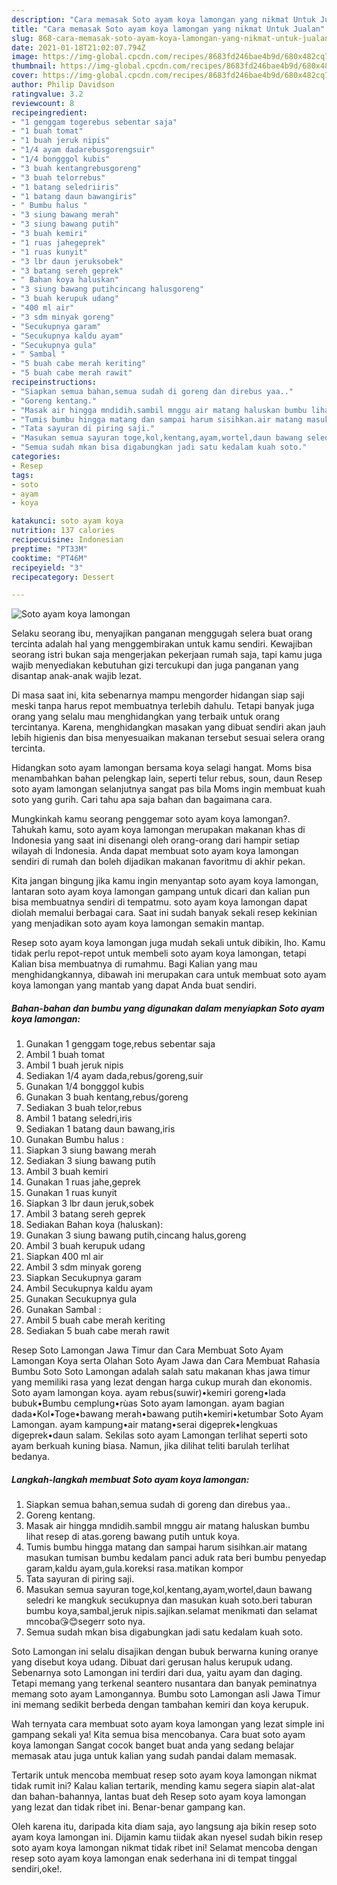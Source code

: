 ```yaml
---
description: "Cara memasak Soto ayam koya lamongan yang nikmat Untuk Jualan"
title: "Cara memasak Soto ayam koya lamongan yang nikmat Untuk Jualan"
slug: 868-cara-memasak-soto-ayam-koya-lamongan-yang-nikmat-untuk-jualan
date: 2021-01-18T21:02:07.794Z
image: https://img-global.cpcdn.com/recipes/8683fd246bae4b9d/680x482cq70/soto-ayam-koya-lamongan-foto-resep-utama.jpg
thumbnail: https://img-global.cpcdn.com/recipes/8683fd246bae4b9d/680x482cq70/soto-ayam-koya-lamongan-foto-resep-utama.jpg
cover: https://img-global.cpcdn.com/recipes/8683fd246bae4b9d/680x482cq70/soto-ayam-koya-lamongan-foto-resep-utama.jpg
author: Philip Davidson
ratingvalue: 3.2
reviewcount: 8
recipeingredient:
- "1 genggam togerebus sebentar saja"
- "1 buah tomat"
- "1 buah jeruk nipis"
- "1/4 ayam dadarebusgorengsuir"
- "1/4 bongggol kubis"
- "3 buah kentangrebusgoreng"
- "3 buah telorrebus"
- "1 batang seledriiris"
- "1 batang daun bawangiris"
- " Bumbu halus "
- "3 siung bawang merah"
- "3 siung bawang putih"
- "3 buah kemiri"
- "1 ruas jahegeprek"
- "1 ruas kunyit"
- "3 lbr daun jeruksobek"
- "3 batang sereh geprek"
- " Bahan koya haluskan"
- "3 siung bawang putihcincang halusgoreng"
- "3 buah kerupuk udang"
- "400 ml air"
- "3 sdm minyak goreng"
- "Secukupnya garam"
- "Secukupnya kaldu ayam"
- "Secukupnya gula"
- " Sambal "
- "5 buah cabe merah keriting"
- "5 buah cabe merah rawit"
recipeinstructions:
- "Siapkan semua bahan,semua sudah di goreng dan direbus yaa.."
- "Goreng kentang."
- "Masak air hingga mndidih.sambil mnggu air matang haluskan bumbu lihat resep di atas.goreng bawang putih untuk koya."
- "Tumis bumbu hingga matang dan sampai harum sisihkan.air matang masukan tumisan bumbu kedalam panci aduk rata beri bumbu penyedap garam,kaldu ayam,gula.koreksi rasa.matikan kompor"
- "Tata sayuran di piring saji."
- "Masukan semua sayuran toge,kol,kentang,ayam,wortel,daun bawang seledri ke mangkuk secukupnya dan masukan kuah soto.beri taburan bumbu koya,sambal,jeruk nipis.sajikan.selamat menikmati dan selamat mncoba😘😊segerr soto nya."
- "Semua sudah mkan bisa digabungkan jadi satu kedalam kuah soto."
categories:
- Resep
tags:
- soto
- ayam
- koya

katakunci: soto ayam koya 
nutrition: 137 calories
recipecuisine: Indonesian
preptime: "PT33M"
cooktime: "PT46M"
recipeyield: "3"
recipecategory: Dessert

---
```



![Soto ayam koya lamongan](https://img-global.cpcdn.com/recipes/8683fd246bae4b9d/680x482cq70/soto-ayam-koya-lamongan-foto-resep-utama.jpg)

Selaku seorang ibu, menyajikan panganan menggugah selera buat orang tercinta adalah hal yang menggembirakan untuk kamu sendiri. Kewajiban seorang istri bukan saja mengerjakan pekerjaan rumah saja, tapi kamu juga wajib menyediakan kebutuhan gizi tercukupi dan juga panganan yang disantap anak-anak wajib lezat.

Di masa  saat ini, kita sebenarnya mampu mengorder hidangan siap saji meski tanpa harus repot membuatnya terlebih dahulu. Tetapi banyak juga orang yang selalu mau menghidangkan yang terbaik untuk orang tercintanya. Karena, menghidangkan masakan yang dibuat sendiri akan jauh lebih higienis dan bisa menyesuaikan makanan tersebut sesuai selera orang tercinta. 

Hidangkan soto ayam lamongan bersama koya selagi hangat. Moms bisa menambahkan bahan pelengkap lain, seperti telur rebus, soun, daun Resep soto ayam lamongan selanjutnya sangat pas bila Moms ingin membuat kuah soto yang gurih. Cari tahu apa saja bahan dan bagaimana cara.

Mungkinkah kamu seorang penggemar soto ayam koya lamongan?. Tahukah kamu, soto ayam koya lamongan merupakan makanan khas di Indonesia yang saat ini disenangi oleh orang-orang dari hampir setiap wilayah di Indonesia. Anda dapat membuat soto ayam koya lamongan sendiri di rumah dan boleh dijadikan makanan favoritmu di akhir pekan.

Kita jangan bingung jika kamu ingin menyantap soto ayam koya lamongan, lantaran soto ayam koya lamongan gampang untuk dicari dan kalian pun bisa membuatnya sendiri di tempatmu. soto ayam koya lamongan dapat diolah memalui berbagai cara. Saat ini sudah banyak sekali resep kekinian yang menjadikan soto ayam koya lamongan semakin mantap.

Resep soto ayam koya lamongan juga mudah sekali untuk dibikin, lho. Kamu tidak perlu repot-repot untuk membeli soto ayam koya lamongan, tetapi Kalian bisa membuatnya di rumahmu. Bagi Kalian yang mau menghidangkannya, dibawah ini merupakan cara untuk membuat soto ayam koya lamongan yang mantab yang dapat Anda buat sendiri.

<!--inarticleads1-->

##### Bahan-bahan dan bumbu yang digunakan dalam menyiapkan Soto ayam koya lamongan:

1. Gunakan 1 genggam toge,rebus sebentar saja
1. Ambil 1 buah tomat
1. Ambil 1 buah jeruk nipis
1. Sediakan 1/4 ayam dada,rebus/goreng,suir
1. Gunakan 1/4 bongggol kubis
1. Gunakan 3 buah kentang,rebus/goreng
1. Sediakan 3 buah telor,rebus
1. Ambil 1 batang seledri,iris
1. Sediakan 1 batang daun bawang,iris
1. Gunakan  Bumbu halus :
1. Siapkan 3 siung bawang merah
1. Sediakan 3 siung bawang putih
1. Ambil 3 buah kemiri
1. Gunakan 1 ruas jahe,geprek
1. Gunakan 1 ruas kunyit
1. Siapkan 3 lbr daun jeruk,sobek
1. Ambil 3 batang sereh geprek
1. Sediakan  Bahan koya (haluskan):
1. Gunakan 3 siung bawang putih,cincang halus,goreng
1. Ambil 3 buah kerupuk udang
1. Siapkan 400 ml air
1. Ambil 3 sdm minyak goreng
1. Siapkan Secukupnya garam
1. Ambil Secukupnya kaldu ayam
1. Gunakan Secukupnya gula
1. Gunakan  Sambal :
1. Ambil 5 buah cabe merah keriting
1. Sediakan 5 buah cabe merah rawit


Resep Soto Lamongan Jawa Timur dan Cara Membuat Soto Ayam Lamongan Koya serta Olahan Soto Ayam Jawa dan Cara Membuat Rahasia Bumbu Soto Soto Lamongan adalah salah satu makanan khas jawa timur yang memiliki rasa yang lezat dengan harga cukup murah dan ekonomis. Soto ayam lamongan koya. ayam rebus(suwir)•kemiri goreng•lada bubuk•Bumbu cemplung•rùas Soto ayam lamongan. ayam bagian dada•Kol•Toge•bawang merah•bawang putih•kemiri•ketumbar Soto Ayam Lamongan. ayam kampung•air matang•serai digeprek•lengkuas digeprek•daun salam. Sekilas soto ayam Lamongan terlihat seperti soto ayam berkuah kuning biasa. Namun, jika dilihat teliti barulah terlihat bedanya. 

<!--inarticleads2-->

##### Langkah-langkah membuat Soto ayam koya lamongan:

1. Siapkan semua bahan,semua sudah di goreng dan direbus yaa..
1. Goreng kentang.
1. Masak air hingga mndidih.sambil mnggu air matang haluskan bumbu lihat resep di atas.goreng bawang putih untuk koya.
1. Tumis bumbu hingga matang dan sampai harum sisihkan.air matang masukan tumisan bumbu kedalam panci aduk rata beri bumbu penyedap garam,kaldu ayam,gula.koreksi rasa.matikan kompor
1. Tata sayuran di piring saji.
1. Masukan semua sayuran toge,kol,kentang,ayam,wortel,daun bawang seledri ke mangkuk secukupnya dan masukan kuah soto.beri taburan bumbu koya,sambal,jeruk nipis.sajikan.selamat menikmati dan selamat mncoba😘😊segerr soto nya.
1. Semua sudah mkan bisa digabungkan jadi satu kedalam kuah soto.


Soto Lamongan ini selalu disajikan dengan bubuk berwarna kuning oranye yang disebut koya udang. Dibuat dari gerusan halus kerupuk udang. Sebenarnya soto Lamongan ini terdiri dari dua, yaitu ayam dan daging. Tetapi memang yang terkenal seantero nusantara dan banyak peminatnya memang soto ayam Lamongannya. Bumbu soto Lamongan asli Jawa Timur ini memang sedikit berbeda dengan tambahan kemiri dan koya kerupuk. 

Wah ternyata cara membuat soto ayam koya lamongan yang lezat simple ini gampang sekali ya! Kita semua bisa mencobanya. Cara buat soto ayam koya lamongan Sangat cocok banget buat anda yang sedang belajar memasak atau juga untuk kalian yang sudah pandai dalam memasak.

Tertarik untuk mencoba membuat resep soto ayam koya lamongan nikmat tidak rumit ini? Kalau kalian tertarik, mending kamu segera siapin alat-alat dan bahan-bahannya, lantas buat deh Resep soto ayam koya lamongan yang lezat dan tidak ribet ini. Benar-benar gampang kan. 

Oleh karena itu, daripada kita diam saja, ayo langsung aja bikin resep soto ayam koya lamongan ini. Dijamin kamu tiidak akan nyesel sudah bikin resep soto ayam koya lamongan nikmat tidak ribet ini! Selamat mencoba dengan resep soto ayam koya lamongan enak sederhana ini di tempat tinggal sendiri,oke!.

